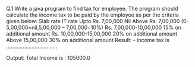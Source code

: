 Q.1 Write a java program to find tax for employee. The program should
calculate the income tax to be paid by the employee as per the criteria given below:
Slab rate      IT rate
Upto Rs. 7,00,000    Nil
Above Rs. 7,00,000  (0-5,00,000=nil,5,00,000 – 7,00,000=10%)
Rs. 7,00,000-10,00,000 15% on additional amount
Rs. 10,00,000-15,00,000 20% on additional amount
Above 15,00,000 30% on additional amount
Result: - income tax is …………………………….

Output: Total Income is : 105000.0
